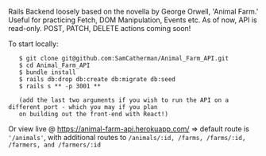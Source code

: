 Rails Backend loosely based on the novella by George Orwell, 'Animal Farm.' Useful for practicing Fetch, DOM Manipulation, Events etc. As of now, API is read-only. POST, PATCH, DELETE actions coming soon! 

To start locally: 
  ```
     $ git clone git@github.com:SamCatherman/Animal_Farm_API.git
     $ cd Animal_Farm_API
     $ bundle install
     $ rails db:drop db:create db:migrate db:seed
     $ rails s ** -p 3001 ** 
     
     (add the last two arguments if you wish to run the API on a different port - which you may if you plan 
     on building out the front-end with React!) 
  ```
     
     
Or view live @ https://animal-farm-api.herokuapp.com/ => default route is ```'/animals'```, with additional routes to ```/animals/:id, /farms, /farms/:id, /farmers, and /farmers/:id```

